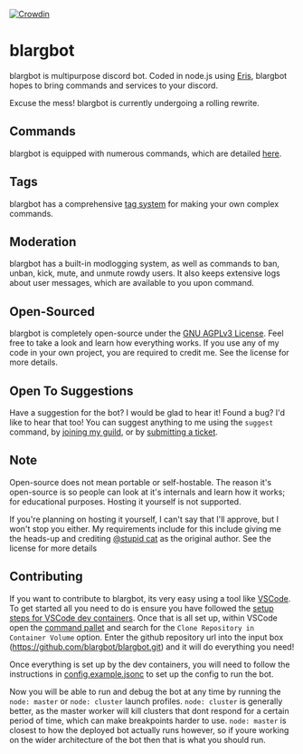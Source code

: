 [![Crowdin](https://badges.crowdin.net/blargbot/localized.svg)](https://crowdin.com/project/blargbot)

# blargbot

blargbot is multipurpose discord bot. Coded in node.js using [Eris](https://github.com/abalabahaha/eris), blargbot hopes to bring commands and services to your discord.

Excuse the mess! blargbot is currently undergoing a rolling rewrite.

## Commands

blargbot is equipped with numerous commands, which are detailed [here](https://blargbot.xyz/commands).

## Tags

blargbot has a comprehensive [tag system](https://blargbot.xyz/tags/) for making your own complex commands.

## Moderation

blargbot has a built-in modlogging system, as well as commands to ban, unban, kick, mute, and unmute rowdy users. It also keeps extensive logs about user messages, which are available to you upon command.

## Open-Sourced

blargbot is completely open-source under the [GNU AGPLv3 License](https://github.com/blargbot/blargbot/blob/master/LICENSE.MD). Feel free to take a look and learn how everything works. If you use any of my code in your own project, you are required to credit me. See the license for more details.

## Open To Suggestions

Have a suggestion for the bot? I would be glad to hear it! Found a bug? I'd like to hear that too! You can suggest anything to me using the `suggest` command, by [joining my guild](https://discord.gg/015GVxZxI8rtlJgXF), or by [submitting a ticket](https://github.com/blargbot/blargbot/issues).

## Note

Open-source does not mean portable or self-hostable. The reason it's open-source is so people can look at it's internals and learn how it works; for educational purposes. Hosting it yourself is not supported.

If you're planning on hosting it yourself, I can't say that I'll approve, but I won't stop you either. My requirements include for this include giving me the heads-up and crediting [@stupid cat](https://github.com/Ratismal) as the original author. See the license for more details

## Contributing

If you want to contribute to blargbot, its very easy using a tool like [VSCode](https://code.visualstudio.com/). To get started all you need to do is ensure you have followed the [setup steps for VSCode dev containers](https://code.visualstudio.com/docs/devcontainers/containers#_getting-started). Once that is all set up, within VSCode open the [command pallet](https://code.visualstudio.com/docs/getstarted/userinterface#_command-palette) and search for the `Clone Repository in Container Volume` option. Enter the github repository url into the input box (https://github.com/blargbot/blargbot.git) and it will do everything you need!

Once everything is set up by the dev containers, you will need to follow the instructions in [config.example.jsonc](./config.example.jsonc) to set up the config to run the bot.

Now you will be able to run and debug the bot at any time by running the `node: master` or `node: cluster` launch profiles. `node: cluster` is generally better, as the master worker will kill clusters that dont respond for a certain period of time, which can make breakpoints harder to use. `node: master` is closest to how the deployed bot actually runs however, so if youre working on the wider architecture of the bot then that is what you should run.